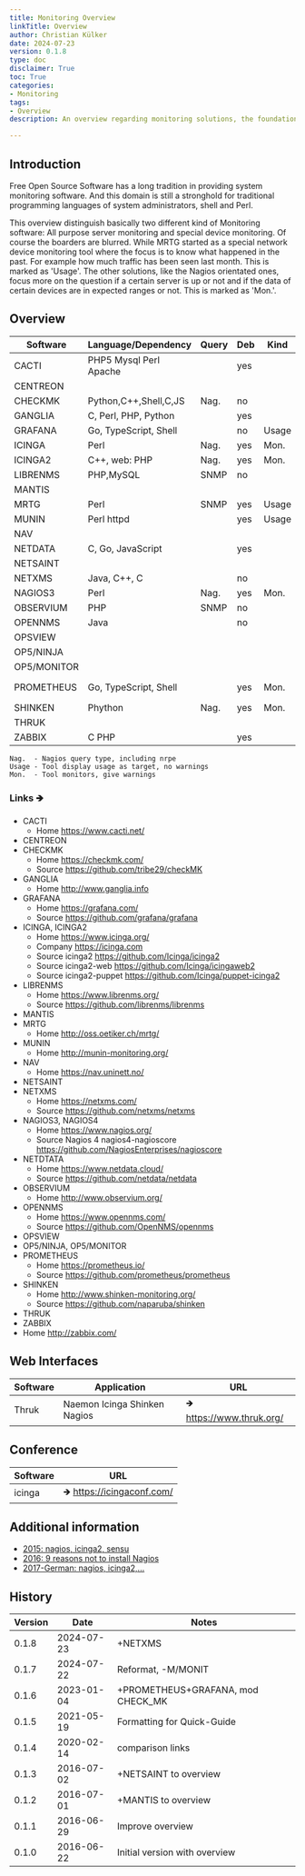 ```yaml
---
title: Monitoring Overview
linkTitle: Overview
author: Christian Külker
date: 2024-07-23
version: 0.1.8
type: doc
disclaimer: True
toc: True
categories:
- Monitoring
tags:
- Overview
description: An overview regarding monitoring solutions, the foundation of system administration

---
```


## Introduction

Free Open Source Software has a long tradition in providing system monitoring
software. And this domain is still a stronghold for traditional programming
languages of system administrators, shell and Perl.

This overview distinguish basically two different kind of Monitoring software:
All purpose server monitoring and special device monitoring. Of course the
boarders are blurred. While MRTG started as a special network device monitoring
tool where the focus is to know what happened in the past.  For example how
much traffic has been seen last month.  This is marked as 'Usage'.  The other
solutions, like the Nagios orientated ones, focus more on the question if a
certain server is up or not and if the data of certain devices are in expected
ranges or not. This is marked as 'Mon.'.

## Overview

| Software      | Language/Dependency    | Query | Deb | Kind  | License   |
| ------------- | ---------------------- | ----- | --- | ----- | --------- |
|  CACTI        | PHP5 Mysql Perl Apache |       | yes |       | GPL       |
|  CENTREON     |                        |       |     |       |           |
|  CHECKMK      | Python,C++,Shell,C,JS  | Nag.  | no  |       | GPLv2     |
|  GANGLIA      | C, Perl, PHP, Python   |       | yes |       |           |
|  GRAFANA      | Go, TypeScript, Shell  |       | no  | Usage | AGPL-v3   |
|  ICINGA       | Perl                   | Nag.  | yes | Mon.  | GPLv2/3   |
|  ICINGA2      | C++, web: PHP          | Nag.  | yes | Mon.  |           |
|  LIBRENMS     | PHP,MySQL              | SNMP  | no  |       | GPLv3     |
|  MANTIS       |                        |       |     |       |           |
|  MRTG         | Perl                   | SNMP  | yes | Usage |           |
|  MUNIN        | Perl httpd             |       | yes | Usage |           |
|  NAV          |                        |       |     |       | GPLv3     |
|  NETDATA      | C, Go, JavaScript      |       | yes |       | GPLv3     |
|  NETSAINT     |                        |       |     |       |           |
|  NETXMS       | Java, C++, C           |       | no  |       | LGPL/GPL  |
|  NAGIOS3      | Perl                   | Nag.  | yes | Mon.  |           |
|  OBSERVIUM    | PHP                    | SNMP  | no  |       | Observium |
|  OPENNMS      | Java                   |       | no  |       | AGPLv3    |
|  OPSVIEW      |                        |       |     |       |           |
|  OP5/NINJA    |                        |       |     |       |           |
|  OP5/MONITOR  |                        |       |     |       |           |
|  PROMETHEUS   | Go, TypeScript, Shell  |       | yes | Mon.  | Apache-v2 |
|  SHINKEN      | Phython                | Nag.  | yes | Mon.  | AGPL-v3   |
|  THRUK        |                        |       |     |       |           |
|  ZABBIX       | C PHP                  |       | yes |       | GPLv2     |

    Nag.  - Nagios query type, including nrpe
    Usage - Tool display usage as target, no warnings
    Mon.  - Tool monitors, give warnings

### Links 🡺

- CACTI
  - Home <https://www.cacti.net/>
- CENTREON
- CHECKMK
  - Home <https://checkmk.com/>
  - Source <https://github.com/tribe29/checkMK>
- GANGLIA
  - Home <http://www.ganglia.info>
- GRAFANA
  - Home <https://grafana.com/>
  - Source <https://github.com/grafana/grafana>
- ICINGA, ICINGA2
  - Home <https://www.icinga.org/>
  - Company <https://icinga.com>
  - Source icinga2 <https://github.com/Icinga/icinga2>
  - Source icinga2-web <https://github.com/Icinga/icingaweb2>
  - Source icinga2-puppet <https://github.com/Icinga/puppet-icinga2>
- LIBRENMS
  - Home <https://www.librenms.org/>
  - Source <https://github.com/librenms/librenms>
- MANTIS
- MRTG
  - Home <http://oss.oetiker.ch/mrtg/>
- MUNIN
  - Home <http://munin-monitoring.org/>
- NAV
  - Home <https://nav.uninett.no/>
- NETSAINT
- NETXMS
  - Home <https://netxms.com/>
  - Source <https://github.com/netxms/netxms>
- NAGIOS3, NAGIOS4
  - Home <https://www.nagios.org/>
  - Source Nagios 4 nagios4-nagioscore <https://github.com/NagiosEnterprises/nagioscore>
- NETDTATA
  - Home <https://www.netdata.cloud/>
  - Source <https://github.com/netdata/netdata>
- OBSERVIUM
  - Home <http://www.observium.org/>
- OPENNMS
  - Home <https://www.opennms.com/>
  - Source <https://github.com/OpenNMS/opennms>
- OPSVIEW
- OP5/NINJA, OP5/MONITOR
- PROMETHEUS
  - Home <https://prometheus.io/>
  - Source <https://github.com/prometheus/prometheus>
- SHINKEN
  - Home <http://www.shinken-monitoring.org/>
  - Source <https://github.com/naparuba/shinken>
- THRUK
-  ZABBIX
  - Home <http://zabbix.com/>

## Web Interfaces

| Software | Application                  | URL                         |
| -------- | ---------------------------- | --------------------------- |
| Thruk    | Naemon Icinga Shinken Nagios | 🡺 <https://www.thruk.org/>  |

## Conference

| Software           | URL                                          |
| ------------------ | -------------------------------------------- |
| icinga             | 🡺 <https://icingaconf.com/>                  |

## Additional information

* [2015: nagios, icinga2, sensu](https://phillbarber.blogspot.com/2015/03/nagios-vs-sensu-vs-icinga2.html)
* [2016: 9 reasons not to install Nagios](https://pandorafms.com/blog/9-reasons-not-to-install-nagios-in-your-company/)
* [2017-German: nagios, icinga2,...](https://www.netways.de/en/blog/2017/01/25/icinga-nagios-naemon-omd-check_mk-op5-oder-shinken-teil-ii/)

## History

| Version | Date       | Notes                                                |
| ------- | ---------- | ---------------------------------------------------- |
| 0.1.8   | 2024-07-23 | +NETXMS                                              |
| 0.1.7   | 2024-07-22 | Reformat, -M/MONIT                                   |
| 0.1.6   | 2023-01-04 | +PROMETHEUS+GRAFANA, mod CHECK_MK                    |
| 0.1.5   | 2021-05-19 | Formatting for Quick-Guide                           |
| 0.1.4   | 2020-02-14 | comparison links                                     |
| 0.1.3   | 2016-07-02 | +NETSAINT to overview                                |
| 0.1.2   | 2016-07-01 | +MANTIS to overview                                  |
| 0.1.1   | 2016-06-29 | Improve overview                                     |
| 0.1.0   | 2016-06-22 | Initial version with overview                        |
